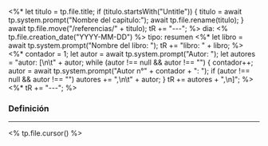 <%* 
	let titulo = tp.file.title;
	if (titulo.startsWith("Untitle")) {
		titulo = await tp.system.prompt("Nombre del capitulo:");
		await tp.file.rename(titulo);
	}
	await tp.file.move("/referencias/" + titulo);
	tR += "---";
%>
dia: <% tp.file.creation_date("YYYY-MM-DD") %>
tipo: resumen
<%*
	let libro = await tp.system.prompt("Nombre del libro: ");
	tR += "libro: " + libro;
%>
<%* 
	contador = 1;
	let autor = await tp.system.prompt("Autor: ");
	let autores = "autor: [\n\t" + autor;
	while (autor !== null && autor !== "") {
		contador++;
		autor = await tp.system.prompt("Autor n°" + contador + ": ");
		if (autor !== null && autor !== "") 
			autores += ",\n\t" + autor;
	}
	tR += autores + ",\n]";
%>
<%* tR += "---"; %>
### Definición
---
<% tp.file.cursor() %>
